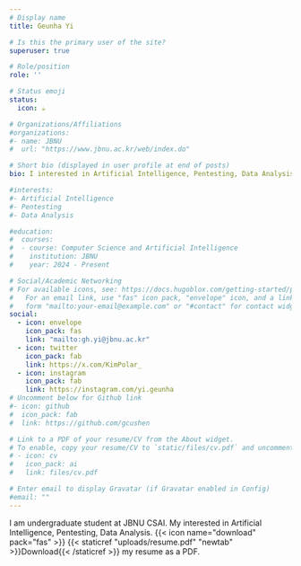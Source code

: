 ```yaml
---
# Display name
title: Geunha Yi

# Is this the primary user of the site?
superuser: true

# Role/position
role: ''

# Status emoji
status:
  icon: ☕️

# Organizations/Affiliations
#organizations:
#- name: JBNU
#  url: "https://www.jbnu.ac.kr/web/index.do"

# Short bio (displayed in user profile at end of posts)
bio: I interested in Artificial Intelligence, Pentesting, Data Analysis

#interests:
#- Artificial Intelligence
#- Pentesting
#- Data Analysis

#education:
#  courses:
#  - course: Computer Science and Artificial Intelligence
#    institution: JBNU
#    year: 2024 - Present

# Social/Academic Networking
# For available icons, see: https://docs.hugoblox.com/getting-started/page-builder/#icons
#   For an email link, use "fas" icon pack, "envelope" icon, and a link in the
#   form "mailto:your-email@example.com" or "#contact" for contact widget.
social:
  - icon: envelope
    icon_pack: fas
    link: "mailto:gh.yi@jbnu.ac.kr"
  - icon: twitter
    icon_pack: fab
    link: https://x.com/KimPolar_
  - icon: instagram
    icon_pack: fab
    link: https://instagram.com/yi.geunha
# Uncomment below for Github link
#- icon: github
#  icon_pack: fab
#  link: https://github.com/gcushen

# Link to a PDF of your resume/CV from the About widget.
# To enable, copy your resume/CV to `static/files/cv.pdf` and uncomment the lines below.
# - icon: cv
#   icon_pack: ai
#   link: files/cv.pdf

# Enter email to display Gravatar (if Gravatar enabled in Config)
#email: ""
---
```


I am undergraduate student at JBNU CSAI. My interested in Artificial Intelligence, Pentesting, Data Analysis.
{{< icon name="download" pack="fas" >}} {{< staticref "uploads/resume.pdf" "newtab" >}}Download{{< /staticref >}} my resume as a PDF.
